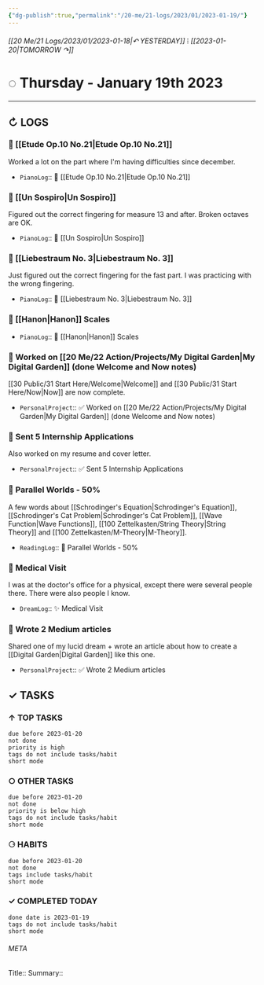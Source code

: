 ```yaml
---
{"dg-publish":true,"permalink":"/20-me/21-logs/2023/01/2023-01-19/"}
---
```


###### [[20 Me/21 Logs/2023/01/2023-01-18\|↶ YESTERDAY]] ⁝ [[2023-01-20\|TOMORROW ↷]]
# ◌ Thursday - January 19th 2023
---
## ↻ LOGS
### 🎹 [[Etude Op.10 No.21\|Etude Op.10 No.21]]
Worked a lot on the part where I'm having difficulties since december.
- `PianoLog`:: 🎹 [[Etude Op.10 No.21\|Etude Op.10 No.21]]

### 🎹 [[Un Sospiro\|Un Sospiro]]
Figured out the correct fingering for measure 13 and after. Broken octaves are OK.
- `PianoLog`:: 🎹 [[Un Sospiro\|Un Sospiro]]

### 🎹 [[Liebestraum No. 3\|Liebestraum No. 3]]
Just figured out the correct fingering for the fast part. I was practicing with the wrong fingering.
- `PianoLog`:: 🎹 [[Liebestraum No. 3\|Liebestraum No. 3]]

### 🎹 [[Hanon\|Hanon]] Scales
- `PianoLog`:: 🎼 [[Hanon\|Hanon]] Scales

### 🚧 Worked on [[20 Me/22 Action/Projects/My Digital Garden\|My Digital Garden]] (done Welcome and Now notes)
[[30 Public/31 Start Here/Welcome\|Welcome]] and [[30 Public/31 Start Here/Now\|Now]] are now complete.
- `PersonalProject`:: ✅ Worked on [[20 Me/22 Action/Projects/My Digital Garden\|My Digital Garden]] (done Welcome and Now notes)

### 🚧 Sent 5 Internship Applications
Also worked on my resume and cover letter.
- `PersonalProject`:: ✅ Sent 5 Internship Applications

### 📕 Parallel Worlds - 50%
A few words about [[Schrodinger's Equation\|Schrodinger's Equation]], [[Schrodinger's Cat Problem\|Schrodinger's Cat Problem]], [[Wave Function\|Wave Functions]], [[100 Zettelkasten/String Theory\|String Theory]] and [[100 Zettelkasten/M-Theory\|M-Theory]].
- `ReadingLog`:: 📖 Parallel Worlds - 50% 

### 💭 Medical Visit
I was at the doctor's office for a physical, except there were several people there. There were also people I know.
- `DreamLog`:: ✨ Medical Visit

### 🚧 Wrote 2 Medium articles
Shared one of my lucid dream + wrote an article about how to create a [[Digital Garden\|Digital Garden]] like this one.
- `PersonalProject`:: ✅ Wrote 2 Medium articles


## ✓ TASKS

###  ↑ TOP TASKS
```tasks
due before 2023-01-20
not done
priority is high
tags do not include tasks/habit
short mode
```

### ○ OTHER TASKS
```tasks
due before 2023-01-20
not done
priority is below high
tags do not include tasks/habit
short mode
```

### ⚆ HABITS
```tasks
due before 2023-01-20
not done
tags include tasks/habit
short mode
```

### ✓ COMPLETED TODAY
```tasks
done date is 2023-01-19
tags do not include tasks/habit
short mode
```





###### META
Title:: 
Summary:: 


